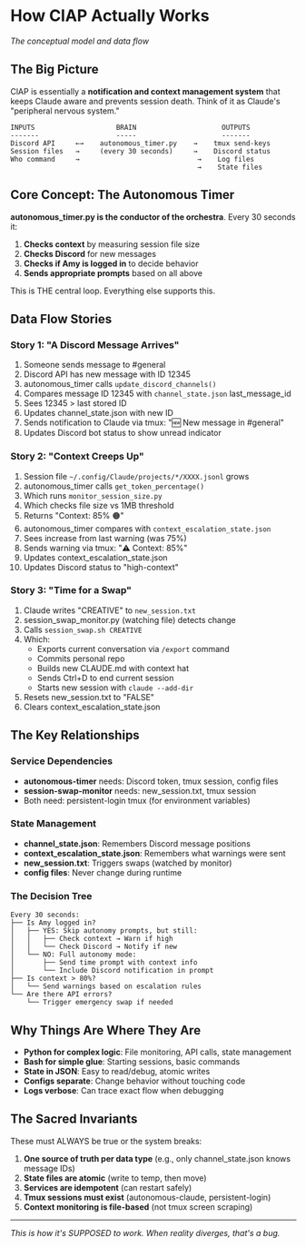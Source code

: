 # How ClAP Actually Works
*The conceptual model and data flow*

## The Big Picture

ClAP is essentially a **notification and context management system** that keeps Claude aware and prevents session death. Think of it as Claude's "peripheral nervous system."

```
INPUTS                    BRAIN                     OUTPUTS
-------                   -----                     -------
Discord API     ←→    autonomous_timer.py    →    tmux send-keys
Session files   →     (every 30 seconds)     →    Discord status
Who command     →                             →    Log files
                                              →    State files
```

## Core Concept: The Autonomous Timer

**autonomous_timer.py is the conductor of the orchestra**. Every 30 seconds it:

1. **Checks context** by measuring session file size
2. **Checks Discord** for new messages  
3. **Checks if Amy is logged in** to decide behavior
4. **Sends appropriate prompts** based on all above

This is THE central loop. Everything else supports this.

## Data Flow Stories

### Story 1: "A Discord Message Arrives"

1. Someone sends message to #general
2. Discord API has new message with ID 12345
3. autonomous_timer calls `update_discord_channels()`
4. Compares message ID 12345 with `channel_state.json` last_message_id
5. Sees 12345 > last stored ID
6. Updates channel_state.json with new ID
7. Sends notification to Claude via tmux: "🆕 New message in #general"
8. Updates Discord bot status to show unread indicator

### Story 2: "Context Creeps Up"

1. Session file `~/.config/Claude/projects/*/XXXX.jsonl` grows
2. autonomous_timer calls `get_token_percentage()`
3. Which runs `monitor_session_size.py`
4. Which checks file size vs 1MB threshold
5. Returns "Context: 85% 🟠"
6. autonomous_timer compares with `context_escalation_state.json`
7. Sees increase from last warning (was 75%)
8. Sends warning via tmux: "⚠️ Context: 85%"
9. Updates context_escalation_state.json
10. Updates Discord status to "high-context"

### Story 3: "Time for a Swap"

1. Claude writes "CREATIVE" to `new_session.txt`
2. session_swap_monitor.py (watching file) detects change
3. Calls `session_swap.sh CREATIVE`
4. Which:
   - Exports current conversation via `/export` command
   - Commits personal repo
   - Builds new CLAUDE.md with context hat
   - Sends Ctrl+D to end current session
   - Starts new session with `claude --add-dir`
5. Resets new_session.txt to "FALSE"
6. Clears context_escalation_state.json

## The Key Relationships

### Service Dependencies
- **autonomous-timer** needs: Discord token, tmux session, config files
- **session-swap-monitor** needs: new_session.txt, tmux session
- Both need: persistent-login tmux (for environment variables)

### State Management
- **channel_state.json**: Remembers Discord message positions
- **context_escalation_state.json**: Remembers what warnings were sent
- **new_session.txt**: Triggers swaps (watched by monitor)
- **config files**: Never change during runtime

### The Decision Tree

```
Every 30 seconds:
├── Is Amy logged in?
│   ├── YES: Skip autonomy prompts, but still:
│   │   ├── Check context → Warn if high
│   │   └── Check Discord → Notify if new
│   └── NO: Full autonomy mode:
│       ├── Send time prompt with context info
│       └── Include Discord notification in prompt
├── Is context > 80%?
│   └── Send warnings based on escalation rules
└── Are there API errors?
    └── Trigger emergency swap if needed
```

## Why Things Are Where They Are

- **Python for complex logic**: File monitoring, API calls, state management
- **Bash for simple glue**: Starting sessions, basic commands
- **State in JSON**: Easy to read/debug, atomic writes
- **Configs separate**: Change behavior without touching code
- **Logs verbose**: Can trace exact flow when debugging

## The Sacred Invariants

These must ALWAYS be true or the system breaks:

1. **One source of truth per data type** (e.g., only channel_state.json knows message IDs)
2. **State files are atomic** (write to temp, then move)
3. **Services are idempotent** (can restart safely)
4. **Tmux sessions must exist** (autonomous-claude, persistent-login)
5. **Context monitoring is file-based** (not tmux screen scraping)

---

*This is how it's SUPPOSED to work. When reality diverges, that's a bug.*